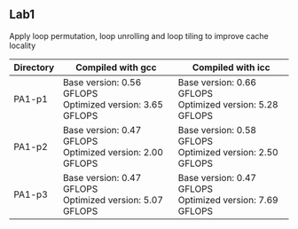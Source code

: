 ## Lab1

Apply loop permutation, loop unrolling and loop tiling to improve cache locality


| Directory | Compiled with gcc    | Compiled with icc       |
| --------- | ------------------------- | -------------------------- |
| PA1-p1    | Base version: 0.56 GFLOPS <br> Optimized version: 3.65 GFLOPS | Base version: 0.66 GFLOPS <br> Optimized version: 5.28 GFLOPS |
| PA1-p2    | Base version: 0.47 GFLOPS <br> Optimized version: 2.00 GFLOPS | Base version: 0.58 GFLOPS <br> Optimized version: 2.50 GFLOPS |
| PA1-p3    | Base version: 0.47 GFLOPS <br> Optimized version: 5.07 GFLOPS | Base version: 0.47 GFLOPS <br> Optimized version: 7.69 GFLOPS |
